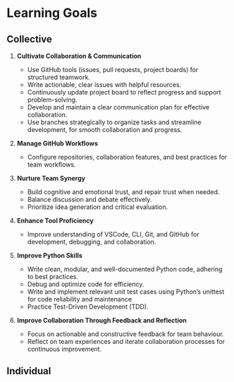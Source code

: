 # Learning Goals

## Collective

1. **Cultivate Collaboration & Communication**
   - Use GitHub tools (issues, pull requests, project boards) for structured teamwork.
   - Write actionable, clear issues with helpful resources.
   - Continuously update project board to reflect progress and support problem-solving.
   - Develop and maintain a clear communication plan for effective collaboration.
   - Use branches strategically to organize tasks and streamline development,
     for smooth collaboration and progress.

2. **Manage GitHub Workflows**
   - Configure repositories, collaboration features, and best practices for team
     workflows.

3. **Nurture Team Synergy**
   - Build cognitive and emotional trust, and repair trust when needed.
   - Balance discussion and debate effectively.
   - Prioritize idea generation and critical evaluation.
  
4. **Enhance Tool Proficiency**
   - Improve understanding of VSCode, CLI, Git, and GitHub for development,
     debugging, and collaboration.

5. **Improve Python Skills**
     - Write clean, modular, and well-documented Python code, adhering to best practices.
     - Debug and optimize code for efficiency.
     - Write and implement relevant unit test cases using Python’s unittest for
       code reliability and maintenance
     - Practice Test-Driven Development (TDD).

6. **Improve Collaboration Through Feedback and Reflection**
   - Focus on actionable and constructive feedback for team behaviour.
   - Reflect on team experiences and iterate collaboration processes for
     continuous improvement.

## Individual
